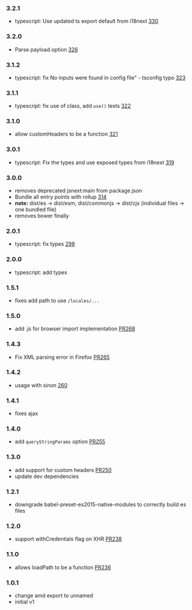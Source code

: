 ### 3.2.1

- typescript: Use updated ts export default from i18next [330](https://github.com/i18next/i18next-xhr-backend/pull/330)

### 3.2.0

- Parse payload option [326](https://github.com/i18next/i18next-xhr-backend/pull/326)

### 3.1.2

- typescript: fix No inputs were found in config file" - tsconfig typo [323](https://github.com/i18next/i18next-xhr-backend/issues/323)

### 3.1.1

- typescript: fix use of class, add `use()` tests [322](https://github.com/i18next/i18next-xhr-backend/pull/322)

### 3.1.0

- allow customHeaders to be a function [321](https://github.com/i18next/i18next-xhr-backend/pull/321)

### 3.0.1

- typescript: Fix the types and use exposed types from i18next [319](https://github.com/i18next/i18next-xhr-backend/pull/319)

### 3.0.0

- removes deprecated jsnext:main from package.json
- Bundle all entry points with rollup [314](https://github.com/i18next/i18next-xhr-backend/pull/314)
- **note:** dist/es -> dist/esm, dist/commonjs -> dist/cjs (individual files -> one bundled file)
- removes bower finally

### 2.0.1

- typescript: fix types [298](https://github.com/i18next/i18next-xhr-backend/pull/298)

### 2.0.0

- typescript: add types

### 1.5.1

- fixes add path to use `/locales/...`

### 1.5.0

- add .js for browser import implementation [PR268](https://github.com/i18next/i18next-xhr-backend/pull/268)

### 1.4.3

- Fix XML parsing error in Firefox [PR265](https://github.com/i18next/i18next-xhr-backend/pull/265)

### 1.4.2

- usage with sinon [260](https://github.com/i18next/i18next-xhr-backend/pull/260)

### 1.4.1

- fixes ajax

### 1.4.0

- add `queryStringParams` option [PR255](https://github.com/i18next/i18next-xhr-backend/pull/255)

### 1.3.0

- add support for custom headers [PR250](https://github.com/i18next/i18next-xhr-backend/pull/250)
- update dev dependencies

### 1.2.1

- downgrade babel-preset-es2015-native-modules to correctly build es files

### 1.2.0

- support withCredentials flag on XHR [PR238](https://github.com/i18next/i18next-xhr-backend/pull/238)

### 1.1.0

- allows loadPath to be a function [PR236](https://github.com/i18next/i18next-xhr-backend/pull/236)

### 1.0.1

- change amd export to unnamed
- initial v1
